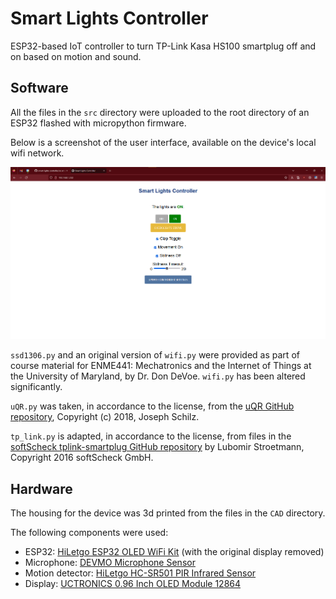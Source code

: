 # Smart Lights Controller

ESP32-based IoT controller to turn TP-Link Kasa HS100 smartplug off and on based on motion and sound.

## Software

All the files in the `src` directory were uploaded to the root directory of an ESP32 flashed with micropython firmware.

Below is a screenshot of the user interface, available on the device's local wifi network.

![User interface.](ui_screenshot.png)

`ssd1306.py` and an original version of `wifi.py` were provided as part of course material for ENME441: Mechatronics and the Internet of Things at the University of Maryland, by Dr. Don DeVoe. `wifi.py` has been altered significantly.

`uQR.py` was taken, in accordance to the license, from the [uQR GitHub repository](https://github.com/JASchilz/uQR), Copyright (c) 2018, Joseph Schilz.

`tp_link.py` is adapted, in accordance to the license, from files in the [softScheck tplink-smartplug GitHub repository](https://github.com/softScheck/tplink-smartplug) by Lubomir Stroetmann, Copyright 2016 softScheck GmbH.

## Hardware

The housing for the device was 3d printed from the files in the `CAD` directory.

The following components were used:

- ESP32: [HiLetgo ESP32 OLED WiFi Kit](https://www.amazon.com/gp/product/B07DKD79Y9) (with the original display removed)
- Microphone: [DEVMO Microphone Sensor](https://www.amazon.com/dp/B07S4DTKYH)
- Motion detector: [HiLetgo HC-SR501 PIR Infrared Sensor](https://www.amazon.com/dp/B07KZW86YR)
- Display: [UCTRONICS 0.96 Inch OLED Module 12864](https://www.amazon.com/dp/B072Q2X2LL)
